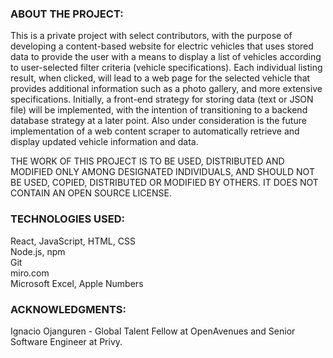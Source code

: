 ### ABOUT THE PROJECT:

This is a private project with select contributors, with the purpose of developing a content-based website for electric vehicles that uses stored data to provide the user with a means to display a list of vehicles according to user-selected filter criteria (vehicle specifications).  Each individual listing result, when clicked, will lead to a web page for the selected vehicle that provides additional information such as a photo gallery, and more extensive specifications. Initially, a front-end strategy for storing data (text or JSON file) will be implemented, with the intention of transitioning to a backend database strategy at a later point. Also under consideration is the future implementation of a web content scraper to automatically retrieve and display updated vehicle information and data.

THE WORK OF THIS PROJECT IS TO BE USED, DISTRIBUTED AND MODIFIED ONLY AMONG DESIGNATED INDIVIDUALS, AND SHOULD NOT BE USED, COPIED, DISTRIBUTED OR MODIFIED BY OTHERS. IT DOES NOT CONTAIN AN OPEN SOURCE LICENSE.

### TECHNOLOGIES USED:
React, JavaScript, HTML, CSS <br>
Node.js, npm <br>
Git <br>
miro.com <br>
Microsoft Excel, Apple Numbers

### ACKNOWLEDGMENTS:
Ignacio Ojanguren - Global Talent Fellow at OpenAvenues and Senior Software Engineer at Privy.
